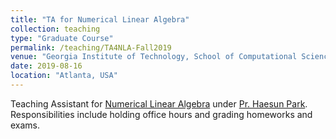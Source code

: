 ```yaml
---
title: "TA for Numerical Linear Algebra"
collection: teaching
type: "Graduate Course"
permalink: /teaching/TA4NLA-Fall2019
venue: "Georgia Institute of Technology, School of Computational Science and Engineering"
date: 2019-08-16
location: "Atlanta, USA"
---
```


Teaching Assistant for [Numerical Linear Algebra](https://math.gatech.edu/courses/math/6643) under [Pr. Haesun Park](https://faculty.cc.gatech.edu/~hpark/). Responsibilities include holding office hours and grading homeworks and exams.
